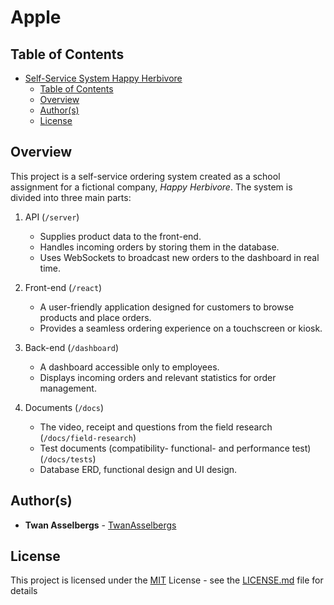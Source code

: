 # Apple

## Table of Contents

- [Self-Service System Happy Herbivore](#self-service-system-happy-herbivore)
  - [Table of Contents](#table-of-contents)
  - [Overview](#overview)
  - [Author(s)](#authors)
  - [License](#license)

## Overview

This project is a self-service ordering system created as a school assignment for a fictional company, _Happy Herbivore_. The system is divided into three main parts:

1. API (`/server`)

   - Supplies product data to the front-end.
   - Handles incoming orders by storing them in the database.
   - Uses WebSockets to broadcast new orders to the dashboard in real time.

2. Front-end (`/react`)

   - A user-friendly application designed for customers to browse products and place orders.
   - Provides a seamless ordering experience on a touchscreen or kiosk.

3. Back-end (`/dashboard`)

   - A dashboard accessible only to employees.
   - Displays incoming orders and relevant statistics for order management.

4. Documents (`/docs`)
   - The video, receipt and questions from the field research (`/docs/field-research`)
   - Test documents (compatibility- functional- and performance test) (`/docs/tests`)
   - Database ERD, functional design and UI design.

## Author(s)

- **Twan Asselbergs** - [TwanAsselbergs](https://github.com/TwanAsselbergs)

## License

This project is licensed under the [MIT](LICENSE.md)
License - see the [LICENSE.md](LICENSE.md) file for
details
